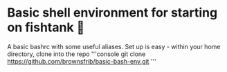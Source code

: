 # Basic shell environment for starting on fishtank :slightly_smiling_face:
A basic bashrc with some useful aliases. 
Set up is easy - within your home directory, clone into the repo
'''console
git clone https://github.com/brownsfrib/basic-bash-env.git
'''


